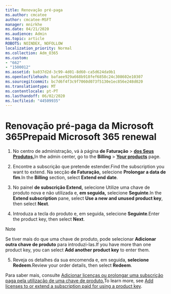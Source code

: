 ```yaml
---
title: Renovação pré-paga
ms.author: cmcatee
author: cmcatee-MSFT
manager: mnirkhe
ms.date: 04/21/2020
ms.audience: Admin
ms.topic: article
ROBOTS: NOINDEX, NOFOLLOW
localization_priority: Normal
ms.collection: Adm_O365
ms.custom:
- "662"
- "1500012"
ms.assetid: ba037d2d-3c99-4d01-8d60-ca5d624da9b1
ms.openlocfilehash: bafaee929a668b918fef6858c24c308602e10307
ms.sourcegitcommit: bc7d6f4f3c9f7060d073f5130e1ec856e248d020
ms.translationtype: MT
ms.contentlocale: pt-PT
ms.lasthandoff: 06/02/2020
ms.locfileid: "44509935"
---
```

# <a name="prepaid-microsoft-365-renewal"></a><span data-ttu-id="93fd3-102">Renovação pré-paga da Microsoft 365</span><span class="sxs-lookup"><span data-stu-id="93fd3-102">Prepaid Microsoft 365 renewal</span></span>

1. <span data-ttu-id="93fd3-103">No centro de administração, vá à página **de Faturação** \> **[dos Seus Produtos.](https://go.microsoft.com/fwlink/p/?linkid=842054)**</span><span class="sxs-lookup"><span data-stu-id="93fd3-103">In the admin center, go to the **Billing** \> **[Your products](https://go.microsoft.com/fwlink/p/?linkid=842054)** page.</span></span>

2. <span data-ttu-id="93fd3-104">Encontre a subscrição que pretende estender.</span><span class="sxs-lookup"><span data-stu-id="93fd3-104">Find the subscription you want to extend.</span></span> <span data-ttu-id="93fd3-105">Na secção **de Faturação,** selecione **Prolongar a data de fim**.</span><span class="sxs-lookup"><span data-stu-id="93fd3-105">In the **Billing** section, select **Extend end date**.</span></span>

3. <span data-ttu-id="93fd3-106">No painel **de subscrição Extend,** selecione Utilize uma chave de produto nova e não utilizada e, **em seguida,** selecione **Seguinte**.</span><span class="sxs-lookup"><span data-stu-id="93fd3-106">In the **Extend subscription** pane, select **Use a new and unused product key**, then select **Next**.</span></span>

4. <span data-ttu-id="93fd3-107">Introduza a tecla do produto e, em seguida, selecione **Seguinte**.</span><span class="sxs-lookup"><span data-stu-id="93fd3-107">Enter the product key, then select **Next**.</span></span>

> [!NOTE]
> <span data-ttu-id="93fd3-108">Se tiver mais do que uma chave de produto, pode selecionar **Adicionar outra chave de produto** para introduzi-las.</span><span class="sxs-lookup"><span data-stu-id="93fd3-108">If you have more than one product key, you can select **Add another product key** to enter them.</span></span>

5. <span data-ttu-id="93fd3-109">Reveja os detalhes da sua encomenda e, em seguida, **selecione Redeem**.</span><span class="sxs-lookup"><span data-stu-id="93fd3-109">Review your order details, then select **Redeem**.</span></span>

<span data-ttu-id="93fd3-110">Para saber mais, consulte [Adicionar licenças ou prolongar uma subscrição paga pela utilização de uma chave de produto.](https://docs.microsoft.com/microsoft-365/commerce/licenses/add-licenses-using-product-key)</span><span class="sxs-lookup"><span data-stu-id="93fd3-110">To learn more, see [Add licenses to or extend a subscription paid for using a product key](https://docs.microsoft.com/microsoft-365/commerce/licenses/add-licenses-using-product-key).</span></span>